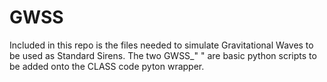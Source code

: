 # GWSS
Included in this repo is the files needed to simulate Gravitational Waves to be used as Standard Sirens. The two GWSS_" " are basic python scripts to be added onto the CLASS code pyton wrapper.
